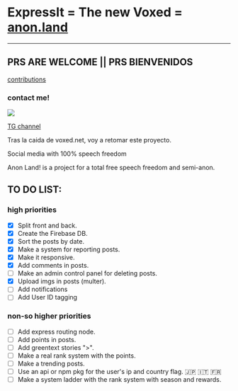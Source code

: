 # ExpressIt = The new Voxed = [anon.land](http://anon.land/)

---

## PRS ARE WELCOME || PRS BIENVENIDOS

[contributions](https://github.com/New-Voxed/voxed4/blob/master/CONTRIBUTING.md)

### contact me!
[![](https://telegram.com.es/wp-content/uploads/2018/02/telegram.png)](https://t.me/grunt1234)


[TG channel](https://t.me/newvoxed4)



Tras la caida de voxed.net, voy a retomar este proyecto.

Social media with 100% speech freedom

Anon Land! is a project for a total free speech freedom and semi-anon.

## TO DO LIST:

### high priorities
- [x] Split front and back.
- [x] Create the Firebase DB.
- [x] Sort the posts by date.
- [x] Make a system for reporting posts.
- [x] Make it responsive.
- [x] Add comments in posts.
- [ ] Make an admin control panel for deleting posts.
- [x] Upload imgs in posts (multer).
- [ ] Add notifications
- [ ] Add User ID tagging
### non-so higher priorities
- [ ] Add express routing node.
- [ ] Add points in posts.
- [ ] Add greentext stories ">".
- [ ] Make a real rank system with the points.
- [ ] Make a trending posts.
- [ ] Use an api or npm pkg for the user's ip and country flag. :jp: :it: :fr:
- [ ] Make a system ladder with the rank system with season and rewards.
